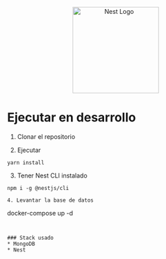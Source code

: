<p align="center">
  <a href="http://nestjs.com/" target="blank"><img src="https://nestjs.com/img/logo-small.svg" width="200" alt="Nest Logo" /></a>
</p>

# Ejecutar en desarrollo

1. Clonar el repositorio

2. Ejecutar
```
yarn install
```

3. Tener Nest CLI instalado
```
npm i -g @nestjs/cli

4. Levantar la base de datos
```
docker-compose up -d
```


### Stack usado
* MongoDB
* Nest
